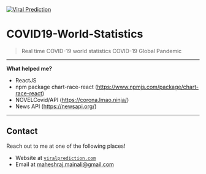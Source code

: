<a href="https://covid19.viralprediction.com"><img src="https://viralprediction.com/home/wp-content/uploads/2020/03/cropped-Viral-Prediction-Logo-325x150-1-1-300x120.png" title="COVID19-World-Statistics" alt="Viral Prediction"></a>
# COVID19-World-Statistics
> Real time COVID-19 world statistics
> COVID-19 Global Pandemic
---
**What helped me?**

- ReactJS
- npm package chart-race-react (https://www.npmjs.com/package/chart-race-react)
- NOVELCovid/API (https://corona.lmao.ninja/)
- News API (https://newsapi.org/)
---
## Contact

Reach out to me at one of the following places!

- Website at <a href="https://viralprediction.com" target="_blank">`viralprediction.com`</a>
- Email at maheshraj.mainali@gmail.com
